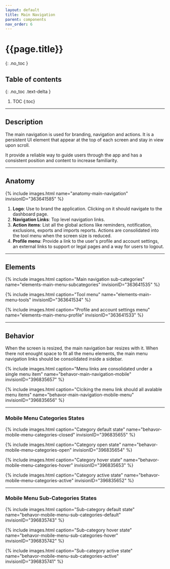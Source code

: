 ```yaml
---
layout: default
title: Main Navigation
parent: components
nav_order: 6
---
```


# {{page.title}}
{: .no_toc }

## Table of contents
{: .no_toc .text-delta }

1. TOC
{:toc}

---

## Description

The main navigation is used for branding, navigation and actions. It is a persistent UI element that appear at the top of each screen and stay in view upon scroll.

It provide a reliable way to guide users through the app and has a consistent position and content to increase familiarity.

---

## Anatomy

{% include images.html name="anatomy-main-navigation" invisionID="363641585" %}

1. **Logo**: Use to brand the application. Clicking on it should navigate to the dashboard page.
2. **Navigation Links**: Top level navigation links.
3. **Action items**: List all the global actions like reminders, notification, exclusions, exports and imports reports. Actions are consolidated into the tool menu when the screen size is reduced.
4. **Profile menu**: Provide a link to the user's profile and account settings, an external links to support or legal pages and a way for users to logout.

---

## Elements

{% include images.html caption="Main navigation sub-categories" name="elements-main-menu-subcategories" invisionID="363641535" %}

{% include images.html caption="Tool menu" name="elements-main-menu-tools" invisionID="363641534" %}

{% include images.html caption="Profile and account settings menu" name="elements-main-menu-profile" invisionID="363641533" %}

---

<!-- ## Nesting Actions

When a screen is resized, the main navigation bar resizes with it. Actions are consolidated into the tool menu.
The actions move to the tool menu from right to left, making the most-used action the last to be moved to the tool menu.

{% include images.html name="behaviour-main-menu-actions" invisionID="363644350" %}

{% include images.html caption="Actions are consolidated into the tool menu when the screen size is reduced" name="behaviour-main-menu-actions-collapse" invisionID="363644349" %} -->


## Behavior

When the screen is resized, the main navigation bar resizes with it. When there not enought space to fit all the menu elements, the main menu navigation links should be consolidated inside
a sidebar. 

{% include images.html caption="Menu links are consolidated under a single menu item" name="behavor-main-navigation-mobile" invisionID="396835657" %}

{% include images.html caption="Clciking the menu link should all avalable menu items" name="behavor-main-navigation-mobile-menu" invisionID="396835656" %}

---

### Mobile Menu Categories States

{% include images.html caption="Category default state" name="behavor-mobile-menu-categories-closed" invisionID="396835655" %}

{% include images.html caption="Category open state" name="behavor-mobile-menu-categories-open" invisionID="396835654" %}

{% include images.html caption="Category hover state" name="behavor-mobile-menu-categories-hover" invisionID="396835653" %}

{% include images.html caption="Category active state" name="behavor-mobile-menu-categories-active" invisionID="396835652" %}

---

### Mobile Menu Sub-Categories States

{% include images.html caption="Sub-category default state" name="behavor-mobile-menu-sub-categories-default" invisionID="396835743" %}

{% include images.html caption="Sub-category hover state" name="behavor-mobile-menu-sub-categories-hover" invisionID="396835742" %}

{% include images.html caption="Sub-category active state" name="behavor-mobile-menu-sub-categories-active" invisionID="396835741" %}